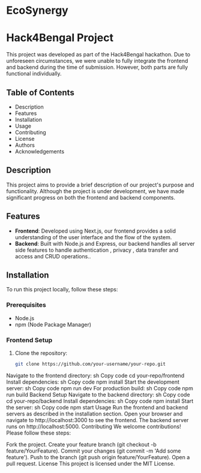 # EcoSynergy
# Hack4Bengal Project

This project was developed as part of the Hack4Bengal hackathon. Due to unforeseen circumstances, we were unable to fully integrate the frontend and backend during the time of submission. However, both parts are fully functional individually.

## Table of Contents
- Description
- Features
- Installation
- Usage
- Contributing
- License
- Authors
- Acknowledgements

## Description
This project aims to provide a brief description of our project's purpose and functionality. Although the project is under development, we have made significant progress on both the frontend and backend components.

## Features
- **Frontend**: Developed using Next.js, our frontend provides a solid understanding of the user interface and the flow of the system.
- **Backend**: Built with Node.js and Express, our backend handles all server side features to handle authentication , privacy , data transfer and access and CRUD operations..

## Installation
To run this project locally, follow these steps:

### Prerequisites
- Node.js
- npm (Node Package Manager)

### Frontend Setup
1. Clone the repository:
   ```sh
   git clone https://github.com/your-username/your-repo.git
Navigate to the frontend directory:
sh
Copy code
cd your-repo/frontend
Install dependencies:
sh
Copy code
npm install
Start the development server:
sh
Copy code
npm run dev
For production build:
sh
Copy code
npm run build
Backend Setup
Navigate to the backend directory:
sh
Copy code
cd your-repo/backend
Install dependencies:
sh
Copy code
npm install
Start the server:
sh
Copy code
npm start
Usage
Run the frontend and backend servers as described in the installation section.
Open your browser and navigate to http://localhost:3000 to see the frontend.
The backend server runs on http://localhost:5000.
Contributing
We welcome contributions! Please follow these steps:

Fork the project.
Create your feature branch (git checkout -b feature/YourFeature).
Commit your changes (git commit -m 'Add some feature').
Push to the branch (git push origin feature/YourFeature).
Open a pull request.
License
This project is licensed under the MIT License.
